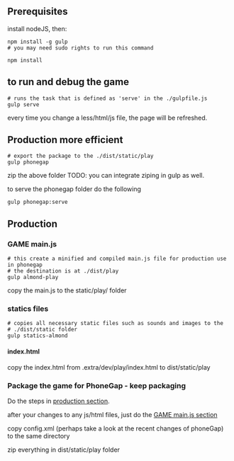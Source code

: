 ## Prerequisites
install nodeJS, then:

```
npm install -g gulp
# you may need sudo rights to run this command

npm install
```


## to run and debug the game

```
# runs the task that is defined as 'serve' in the ./gulpfile.js
gulp serve
```

every time you change a less/html/js file, the page will be refreshed.


## Production more efficient

```
# export the package to the ./dist/static/play
gulp phonegap
```

zip the above folder
TODO: you can integrate ziping in gulp as well.

to serve the phonegap folder do the following

```
gulp phonegap:serve
```

## Production

### GAME main.js
```
# this create a minified and compiled main.js file for production use in phonegap
# the destination is at ./dist/play
gulp almond-play
```

copy the main.js to the static/play/ folder

### statics files
```
# copies all necessary static files such as sounds and images to the
# ./dist/static folder
gulp statics-almond
```

#### index.html

copy the index.html from .extra/dev/play/index.html
to dist/static/play


### Package the game for PhoneGap - keep packaging
Do the steps in [production section](production).

after your changes to any js/html files, just do the [GAME main.js section](game_main.js)

copy config.xml (perhaps take a look at the recent changes of phoneGap) to the same directory

zip everything in dist/static/play folder
